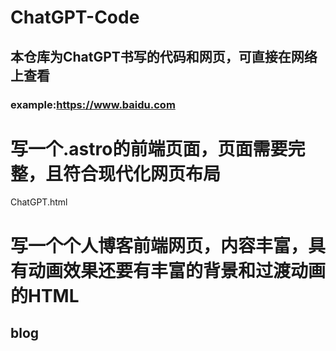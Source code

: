 # ChatGPT-Code

## 本仓库为ChatGPT书写的代码和网页，可直接在网络上查看

### example:<https://www.baidu.com>

# 写一个.astro的前端页面，页面需要完整，且符合现代化网页布局 
ChatGPT.html
# 写一个个人博客前端网页，内容丰富，具有动画效果还要有丰富的背景和过渡动画的HTML
## blog